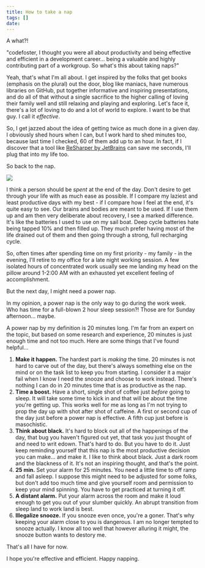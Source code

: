 ```yaml
---
title: How to take a nap
tags: []
date: 
---
```


A what?!

"codefoster, I thought you were all about productivity and being effective and efficient in a development career... being a valuable and highly contributing part of a workgroup. So what's this about taking naps?"

Yeah, that's what I'm all about. I get inspired by the folks that get books (emphasis on the plural) out the door, blog like maniacs, have numerous libraries on GitHub, put together informative and inspiring presentations, and do all of that without a single sacrifice to the higher calling of loving their family well and still relaxing and playing and exploring. Let's face it, there's a lot of loving to do and a lot of world to explore. I want to be that guy. I call it _effective_.

So, I get jazzed about the idea of getting twice as much done in a given day. I obviously shed hours when I can, but I work hard to shed minutes too, because last time I checked, 60 of them add up to an hour. In fact, if I discover that a tool like [ReSharper by JetBrains](http://jetbrains.com/resharper) can save me seconds, I'll plug that into my life too.

So back to the nap.

![](http://codefoster.blob.core.windows.net/site/image/4ffa07ad684a49adbbae6990a69ec6fa/nap_01_1.jpg)

I think a person should be _spent_ at the end of the day. Don't desire to get through your life with as much ease as possible. If I compare my laziest and least productive days with my best - if I compare how I feel at the end, it's quite easy to see. Our brains and bodies are meant to be used. If I use them up and am then very deliberate about recovery, I see a marked difference. It's like the batteries I used to use on my sail boat. Deep cycle batteries hate being tapped 10% and then filled up. They much prefer having most of the life drained out of them and then going through a strong, full recharging cycle.

So, often times after spending time on my first priority - my family - in the evening, I'll retire to my office for a late night working session. A few isolated hours of concentrated work usually see me landing my head on the pillow around 1-2:00 AM with an exhausted yet excellent feeling of accomplishment.

But the next day, I might need a power nap.

In my opinion, a power nap is the only way to go during the work week. Who has time for a full-blown 2 hour sleep session?! Those are for Sunday afternoon... maybe.

A power nap by my definition is 20 minutes long. I'm far from an expert on the topic, but based on some research and experience, 20 minutes is just enough time and not too much. Here are some things that I've found helpful...

1.  **Make it happen.** The hardest part is _making_ the time. 20 minutes is not hard to carve out of the day, but there's always something else on the mind or on the task list to keep you from starting. I consider it a major fail when I know I need the snooze and choose to work instead. There's nothing I can do in 20 minutes time that is as productive as the nap.
2.  **Time a boost.** Have a short, single shot of coffee just _before_ going to sleep. It will take some time to kick in and that will be about the time you're getting up. This works well for me as long as I'm not trying to prop the day up with shot after shot of caffeine. A first or second cup of the day just before a power nap is effective. A fifth cup just before is masochistic. 
3.  **Think about black.** It's hard to block out all of the happenings of the day, that bug you haven't figured out yet, that task you just thought of and need to writ edown. That's hard to do. But you have to do it. Just keep reminding yourself that this nap is the most productive decision you can make... and make it. I like to think about black. Just a dark room and the blackness of it. It's not an inspiring thought, and that's the point.
4.  **25 min.** Set your alarm for 25 minutes. You need a little time to off ramp and fall asleep. I suppose this might need to be adjusted for some folks, but don't add too much time and give yourself room and permission to keep your mind spinning. You have to get practiced at turning it off.
5.  **A distant alarm.** Put your alarm across the room and make it loud enough to get you out of your slumber quickly. An abrupt transition from sleep land to work land is best.
6.  **Illegalize snooze.** If you snooze even once, you're a goner. That's why keeping your alarm close to you is dangerous. I am no longer tempted to snooze actually. I know all too well that however alluring it might, the snooze button wants to destory me.

That's all I have for now.

I hope you're effective and efficient. Happy napping.